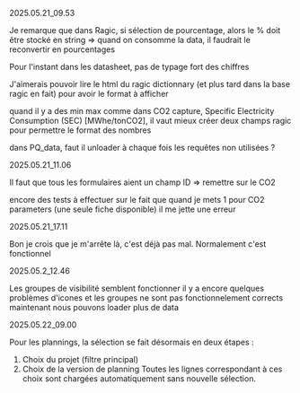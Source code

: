 ﻿2025.05.21_09.53

Je remarque que dans Ragic, si sélection de pourcentage, alors le % doit être stocké en string => quand on consomme la data, il faudrait le reconvertir en pourcentages

Pour l'instant dans les datasheet, pas de typage fort des chiffres

J'aimerais pouvoir lire le html du ragic dictionnary (et plus tard dans la base ragic en fait) pour avoir le format à afficher

quand il y a des min max comme dans CO2 capture, Specific Electricity Consumption (SEC) [MWhe/tonCO2], il vaut mieux créer deux champs ragic pour permettre le format des nombres


dans PQ_data, faut il unloader à chaque fois les requêtes non utilisées ?

2025.05.21_11.06

Il faut que tous les formulaires aient un champ ID
=> remettre sur le CO2

encore des tests à effectuer sur le fait que quand je mets 1 pour CO2 parameters (une seule fiche disponible) il me jette une erreur

2025.05.21_17.11

Bon je crois que je m'arrête là, c'est déjà pas mal.
Normalement c'est fonctionnel


2025.05.2_12.46

Les groupes de visibilité semblent fonctionner
il y a encore quelques problèmes d'icones et les groupes ne sont pas fonctionnelement corrects
maintenant nous pouvons loader plus de data

2025.05.22_09.00

Pour les plannings, la sélection se fait désormais en deux étapes :
1. Choix du projet (filtre principal)
2. Choix de la version de planning
Toutes les lignes correspondant à ces choix sont chargées automatiquement sans nouvelle sélection.
